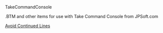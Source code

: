 TakeCommandConsole

.BTM and other items for use with Take Command Console from JPSoft.com

[Avoid Continued Lines](<Avoid_Continued_Lines.md>)
